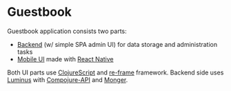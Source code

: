 # Guestbook

Guestbook application consists two parts:
* [Backend](backend/README.md) (w/ simple SPA admin UI) for data storage and administration tasks
* [Mobile UI](guestbook-app/README.md) made with [React Native]  

Both UI parts use [ClojureScript] and [re-frame] framework. Backend side uses [Luminus] with [Compojure-API] and [Monger].

[React Native]:https://facebook.github.io/react-native/
[ClojureScript]:https://github.com/clojure/clojurescript
[re-frame]:https://github.com/Day8/re-frame
[Luminus]:http://www.luminusweb.net/
[Compojure-API]:https://github.com/metosin/compojure-api
[Monger]: http://clojuremongodb.info/
